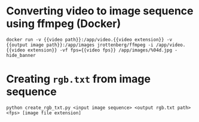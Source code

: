 # Converting video to image sequence using ffmpeg (Docker)

`docker run -v {{video path}}:/app/video.{{video extension}} -v {{output image path}}:/app/images jrottenberg/ffmpeg -i /app/video.{{video extension}} -vf fps={{video fps}} /app/images/%04d.jpg -hide_banner`

# Creating `rgb.txt` from image sequence

`python create_rgb_txt.py <input image sequence> <output rgb.txt path> <fps> [image file extension]`

